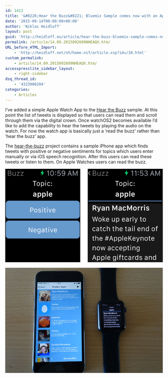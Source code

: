 ```yaml
---
id: 1412
title: '&#8220;Hear the Buzz&#8221; Bluemix Sample comes now with an Apple Watch App'
date: '2015-09-14T00:00:00+00:00'
author: 'Niklas Heidloff'
layout: post
guid: 'http://heidloff.eu/article/hear-the-buzz-bluemix-sample-comes-now-with-an-apple-watch-app/'
permalink: /article/14.09.2015092609NHEAQX.htm/
URL_before_HTML_Import:
    - 'http://heidloff.net/nh/home.nsf/article.xsp?id=/10.html'
custom_permalink:
    - article/14.09.2015092609NHEAQX.htm/
accesspresslite_sidebar_layout:
    - right-sidebar
dsq_thread_id:
    - '4323008284'
categories:
    - Articles
---
```


 I’ve added a simple Apple Watch App to the [Hear the Buzz](https://github.com/IBM-Bluemix/hear-the-buzz) sample. At this point the list of tweets is displayed so that users can read them and scroll through them via the digital crown. Once watchOS2 becomes available I’d like to add the capability to hear the tweets by playing the audio on the watch. For now the watch app is basically just a ‘read the buzz’ rather than ‘hear the buzz’ app.

 The [hear-the-buzz](https://github.com/IBM-Bluemix/hear-the-buzz) project contains a sample iPhone app which finds tweets with positive or negative sentiments for topics which users enter manually or via iOS speech recognition. After this users can read these tweets or listen to them. On Apple Watches users can read the buzz.

![image](/assets/img/2015/09/screenshotswatch-combinded.png)

![image](/assets/img/2015/09/photo1.png)